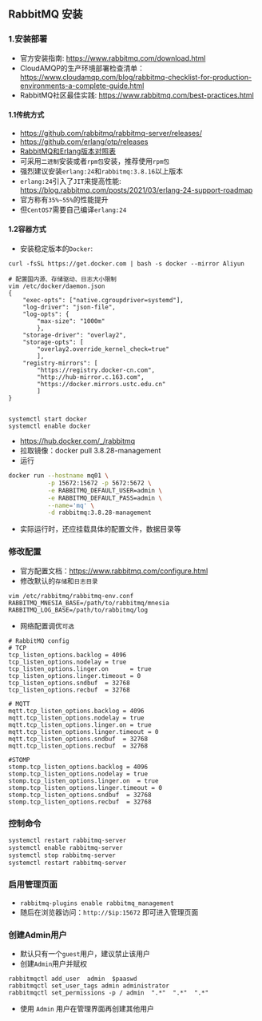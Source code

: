 ## RabbitMQ 安装

### 1.安装部署
- 官方安装指南: https://www.rabbitmq.com/download.html
- CloudAMQP的生产环境部署检查清单：https://www.cloudamqp.com/blog/rabbitmq-checklist-for-production-environments-a-complete-guide.html
- RabbitMQ社区最佳实践: https://www.rabbitmq.com/best-practices.html

#### 1.1传统方式
- https://github.com/rabbitmq/rabbitmq-server/releases/
- https://github.com/erlang/otp/releases
- [RabbitMQ和Erlang版本对照表](https://www.rabbitmq.com/which-erlang.html)
- 可采用`二进制`安装或者`rpm包`安装，推荐使用`rpm包`
- 强烈建议安装`erlang:24`和`rabbitmq:3.8.16`以上版本
- `erlang:24`引入了`JIT`来提高性能: https://blog.rabbitmq.com/posts/2021/03/erlang-24-support-roadmap
- 官方称有`35%~55%`的性能提升
- 但`CentOS7`需要自己编译`erlang:24`

#### 1.2容器方式
- 安装稳定版本的`Docker`:
  
```
curl -fsSL https://get.docker.com | bash -s docker --mirror Aliyun

# 配置国内源、存储驱动、日志大小限制
vim /etc/docker/daemon.json
{
    "exec-opts": ["native.cgroupdriver=systemd"],
    "log-driver": "json-file",
    "log-opts": {
        "max-size": "1000m"
        },
    "storage-driver": "overlay2",
    "storage-opts": [
        "overlay2.override_kernel_check=true"
        ],
    "registry-mirrors": [
        "https://registry.docker-cn.com",
        "http://hub-mirror.c.163.com",
        "https://docker.mirrors.ustc.edu.cn"
        ]
}


systemctl start docker
systemctl enable docker
```

- https://hub.docker.com/_/rabbitmq
- 拉取镜像：docker pull 3.8.28-management
- 运行

```bash
docker run --hostname mq01 \
           -p 15672:15672 -p 5672:5672 \
           -e RABBITMQ_DEFAULT_USER=admin \
           -e RABBITMQ_DEFAULT_PASS=admin \
           --name='mq' \
           -d rabbitmq:3.8.28-management
```

- 实际运行时，还应挂载具体的配置文件，数据目录等

### 修改配置
- 官方配置文档：https://www.rabbitmq.com/configure.html
- 修改默认的`存储`和`日志目录`

```
vim /etc/rabbitmq/rabbitmq-env.conf
RABBITMQ_MNESIA_BASE=/path/to/rabbitmq/mnesia
RABBITMQ_LOG_BASE=/path/to/rabbitmq/log
```

- 网络配置调优`可选`

```
# RabbitMQ config
# TCP
tcp_listen_options.backlog = 4096
tcp_listen_options.nodelay = true
tcp_listen_options.linger.on      = true
tcp_listen_options.linger.timeout = 0
tcp_listen_options.sndbuf  = 32768
tcp_listen_options.recbuf  = 32768

# MQTT
mqtt.tcp_listen_options.backlog = 4096
mqtt.tcp_listen_options.nodelay = true
mqtt.tcp_listen_options.linger.on = true
mqtt.tcp_listen_options.linger.timeout = 0
mqtt.tcp_listen_options.sndbuf  = 32768
mqtt.tcp_listen_options.recbuf  = 32768

#STOMP
stomp.tcp_listen_options.backlog = 4096
stomp.tcp_listen_options.nodelay = true
stomp.tcp_listen_options.linger.on  = true
stomp.tcp_listen_options.linger.timeout = 0
stomp.tcp_listen_options.sndbuf  = 32768
stomp.tcp_listen_options.recbuf  = 32768
```

### 控制命令

```bash
systemctl restart rabbitmq-server
systemctl enable rabbitmq-server
systemctl stop rabbitmq-server
systemctl restart rabbitmq-server
```

### 启用管理页面
- `rabbitmq-plugins enable rabbitmq_management`
- 随后在浏览器访问：`http://$ip:15672` 即可进入管理页面

### 创建Admin用户
- 默认只有一个`guest`用户，建议禁止该用户
- 创建`Admin`用户并赋权
  
```
rabbitmqctl add_user  admin  $paaswd
rabbitmqctl set_user_tags admin administrator
rabbitmqctl set_permissions -p / admin  ".*"  ".*"  ".*"
```

- 使用 `Admin` 用户在管理界面再创建其他用户